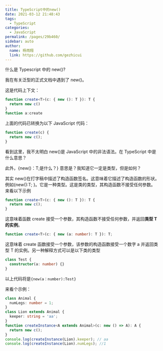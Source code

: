 ```yaml
---
title: TypeScript中的new()
date: 2021-03-12 21:48:43
tags:
  - TypeScript
categories:
  - JavaScript
permalink: /pages/29b460/
sidebar: auto
author:
  name: 杨雨翔
  link: https://github.com/gezhicui
---
```


什么是 Typescript 中的 new()?

我在有关泛型的正式文档中遇到了 new()。

这是代码上下文：

```ts
function create<T>(c: { new (): T }): T {
  return new c()
}
function a:create
```

上面的代码已转换为以下 JavaScript 代码：

```ts
function create(c) {
  return new c();
}
```

看到这里，我不太明白 new()是 JavaScript 中的非法语法。在 TypeScript 中是什么意思？

此外，{new()：T;是什么？} 意思是？我知道它一定是类型，但是如何？

其实 new()在打字稿中描述了构造函数签名。这意味着它描述了构造函数的形状。例如{new():T; }。它是一种类型。这是类的类型，其构造函数不接受任何参数。来看以下示例

```ts
function create<T>(c: { new (): T }): T {
  return new c();
}
```

这意味着函数 create 接受一个参数，其构造函数不接受任何参数，并返回**类型 T 的实例**。

```ts
function create<T>(c: { new (a: number): T }): T;
```

这意味着 create 函数接受一个参数，该参数的构造函数接受一个数字 a 并返回类型 T 的实例。另一种解释方式可以是以下类的类型

```ts
class Test {
  constructor(a: number) {}
}
```

以上代码将是`{new(a：number):Test}`

来看个示例：

```ts
class Animal {
  numLegs: number = 1;
}
class Lion extends Animal {
  keeper: string = 'aa';
}
function createInstance<A extends Animal>(c: new () => A): A {
  return new c();
}
console.log(createInstance(Lion).keeper); // aa
console.log(createInstance(Lion).numLegs); //1
```
